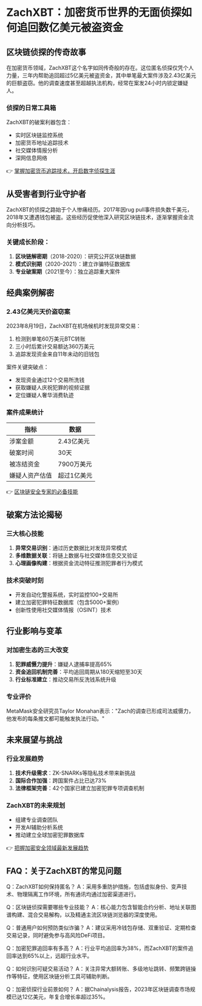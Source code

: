 # ZachXBT：加密货币世界的无面侦探如何追回数亿美元被盗资金

## 区块链侦探的传奇故事

在加密货币领域，ZachXBT这个名字如同传奇般的存在。这位匿名侦探仅凭个人力量，三年内帮助追回超过5亿美元被盗资金，其中单笔最大案件涉及2.43亿美元的巨额盗窃。他的调查速度甚至超越执法机构，经常在案发24小时内锁定嫌疑人。

### 侦探的日常工具箱
ZachXBT的破案利器包含：
- 实时区块链监控系统
- 加密货币地址追踪技术
- 社交媒体情报分析
- 深网信息网络

👉 [掌握加密货币追踪技术，开启数字侦探生涯](https://bit.ly/okx_welcome)

## 从受害者到行业守护者

ZachXBT的侦探之路始于个人惨痛经历。2017年因rug pull事件损失数千美元，2018年又遭遇钱包被盗。这些经历促使他深入研究区块链技术，逐渐掌握资金流向分析技巧。

### 关键成长阶段：
1. **区块链解密期**（2018-2020）：研究公开区块链数据
2. **模式识别期**（2020-2021）：建立诈骗特征数据库
3. **专业破案期**（2021至今）：独立追踪重大案件

## 经典案例解密

### 2.43亿美元天价盗窃案
2023年8月19日，ZachXBT在机场候机时发现异常交易：
1. 检测到单笔60万美元BTC转账
2. 三小时后累计交易额达360万美元
3. 追踪发现资金来自11年未动的旧钱包

案件关键突破点：
- 发现资金通过12个交易所洗钱
- 获取嫌疑人庆祝犯罪的视频证据
- 定位嫌疑人奢华消费轨迹

### 案件成果统计
| 指标          | 数据       |
|---------------|------------|
| 涉案金额      | 2.43亿美元 |
| 破案时间      | 30天       |
| 被冻结资金    | 7900万美元 |
| 嫌疑人资产估值 | 超过1亿美元|

👉 [区块链安全专家的必备技能](https://bit.ly/okx_welcome)

## 破案方法论揭秘

### 三大核心技能
1. **异常交易识别**：通过历史数据比对发现异常模式
2. **多维数据关联**：将链上数据与社交媒体信息交叉验证
3. **心理画像构建**：根据资金流动特征推测犯罪者行为模式

### 技术突破时刻
- 开发自动化警报系统，实时监控100+交易所
- 建立加密犯罪特征数据库（包含5000+案例）
- 创新性使用社交媒体情报（OSINT）技术

## 行业影响与变革

### 对加密生态的三大改变
1. **犯罪威慑力提升**：嫌疑人逮捕率提高65%
2. **资金追回机制完善**：平均追回周期从180天缩短至30天
3. **行业标准建立**：推动交易所反洗钱系统升级

### 专业评价
MetaMask安全研究员Taylor Monahan表示："Zach的调查已形成司法威慑力，他发布的每条推文都可能触发执法行动。"

## 未来展望与挑战

### 行业发展趋势
1. **技术升级需求**：ZK-SNARKs等隐私技术带来新挑战
2. **国际合作加强**：跨国案件占比已达73%
3. **法律框架完善**：42个国家已建立加密犯罪专项调查机制

### ZachXBT的未来规划
- 组建专业调查团队
- 开发AI辅助分析系统
- 推动建立全球加密犯罪数据库

👉 [把握加密安全领域最新发展趋势](https://bit.ly/okx_welcome)

## FAQ：关于ZachXBT的常见问题

Q：ZachXBT如何保持匿名？
A：采用多重防护措施，包括虚拟身份、变声技术、物理隔离工作环境，所有通讯均通过加密渠道进行。

Q：区块链侦探需要哪些专业技能？
A：核心能力包含智能合约分析、地址关联图谱构建、混合交易解构，以及精通主流区块链浏览器的深度使用。

Q：普通用户如何预防类似诈骗？
A：建议采用冷钱包存储、双重验证、定期检查交易记录，同时避免参与高风险DeFi项目。

Q：加密犯罪追回率有多高？
A：行业平均追回率为38%，而ZachXBT的案件追回率达到65%以上，远超行业水平。

Q：如何识别可疑交易活动？
A：关注异常大额转账、多级地址跳转、频繁跨链操作等特征，使用区块链分析工具可辅助判断。

Q：加密侦探行业前景如何？
A：据Chainalysis报告，2023年区块链调查市场规模已达12亿美元，年复合增长率超过35%。
